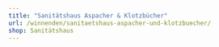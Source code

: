 ```yaml
---
title: "Sanitätshaus Aspacher & Klotzbücher"
url: /winnenden/sanitaetshaus-aspacher-und-klotzbuecher/
shop: Sanitätshaus
---
```

